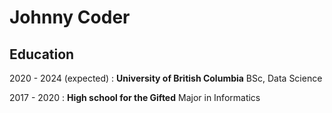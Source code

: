 Johnny Coder
============

Education
---------
2020 - 2024 (expected)
:	**University of British Columbia**
	BSc, Data Science

2017 - 2020
:	**High school for the Gifted**
	Major in Informatics